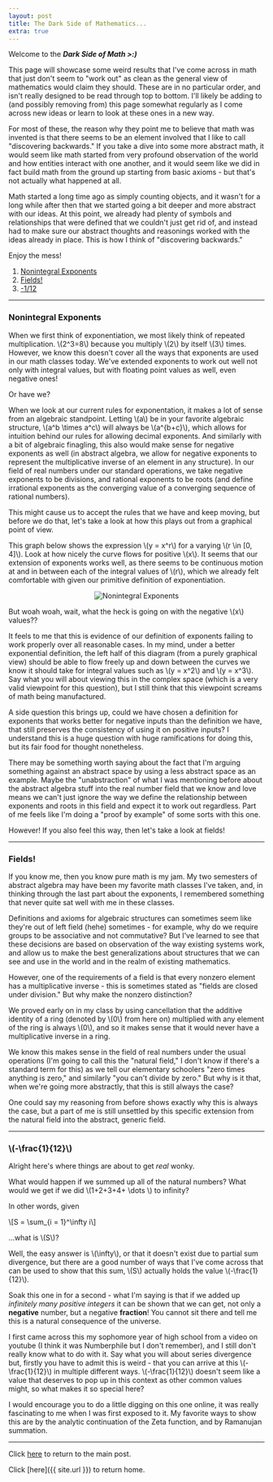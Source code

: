 ```yaml
---
layout: post
title: The Dark Side of Mathematics...
extra: true
---
```


Welcome to the ***Dark Side of Math >:)***

This page will showcase some weird results that I've come across in math that just don't seem to "work out" as clean as the general view of mathematics would claim they should. These are in no particular order, and isn't really designed to be read through top to bottom. I'll likely be adding to (and possibly removing from) this page somewhat regularly as I come across new ideas or learn to look at these ones in a new way.

For most of these, the reason why they point me to believe that math was invented is that there seems to be an element involved that I like to call "discovering backwards." If you take a dive into some more abstract math, it would seem like math started from very profound observation of the world and how entities interact with one another, and it would seem like we did in fact build math from the ground up starting from basic axioms - but that's not actually what happened at all.

Math started a long time ago as simply counting objects, and it wasn't for a long while after then that we started going a bit deeper and more abstract with our ideas. At this point, we already had plenty of symbols and relationships that were defined that we couldn't just get rid of, and instead had to make sure our abstract thoughts and reasonings worked with the ideas already in place. This is how I think of "discovering backwards."

Enjoy the mess!

1. [Nonintegral Exponents](#nonintegral-exponents)
2. [Fields!](#fields)
3. [-1/12](#-frac112)

-----

### Nonintegral Exponents

When we first think of exponentiation, we most likely think of repeated multiplication. \\(2^3=8\\) because you multiply \\(2\\) by itself \\(3\\) times. However, we know this doesn't cover all the ways that exponents are used in our math classes today. We've extended exponents to work out well not only with integral values, but with floating point values as well, even negative ones!

Or have we?

When we look at our current rules for exponentation, it makes a lot of sense from an algebraic standpoint. Letting \\(a\\) be in your favorite algebraic structure, \\(a^b \times a^c\\) will always be \\(a^{b+c}\\), which allows for intuition behind our rules for allowing decimal exponents. And similarly with a bit of algebraic finagling, this also would make sense for negative exponents as well (in abstract algebra, we allow for negative exponents to represent the multiplicative inverse of an element in any structure). In our field of real numbers under our standard operations, we take negative exponents to be divisions, and rational exponents to be roots (and define irrational exponents as the converging value of a converging sequence of rational numbers).

This might cause us to accept the rules that we have and keep moving, but before we do that, let's take a look at how this plays out from a graphical point of view.

This graph below shows the expression \\(y = x^r\\) for a varying \\(r \in \[0, 4\]\\). Look at how nicely the curve flows for positive \\(x\\). It seems that our extension of exponents works well, as there seems to be continuous motion at and in between each of the integral values of \\(r\\), which we already felt comfortable with given our primitive definition of exponentiation.

<p style="text-align:center;">
    <img src="{{site.imgposturl}}/MathOrigins/NonintegralExponents.gif" alt="Nonintegral Exponents">
</p>

But woah woah, wait, what the heck is going on with the negative \\(x\\) values??

It feels to me that this is evidence of our definition of exponents failing to work properly over all reasonable cases. In my mind, under a better exponential definition, the left half of this diagram (from a purely graphical view) should be able to flow freely up and down between the curves we know it should take for integral values such as \\(y = x^2\\) and \\(y = x^3\\). Say what you will about viewing this in the complex space (which is a very valid viewpoint for this question), but I still think that this viewpoint screams of math being manufactured.

A side question this brings up, could we have chosen a definition for exponents that works better for negative inputs than the definition we have, that still preserves the consistency of using it on positive inputs? I understand this is a huge question with huge ramifications for doing this, but its fair food for thought nonetheless.

There may be something worth saying about the fact that I'm arguing something against an abstract space by using a less abstract space as an example. Maybe the "unabstraction" of what I was mentioning before about the abstract algebra stuff into the real number field that we know and love means we can't just ignore the way we define the relationship between exponents and roots in this field and expect it to work out regardless. Part of me feels like I'm doing a "proof by example" of some sorts with this one.

However! If you also feel this way, then let's take a look at fields!

-----

### Fields!

If you know me, then you know pure math is my jam. My two semesters of abstract algebra may have been my favorite math classes I've taken, and, in thinking through the last part about the exponents, I remembered something that never quite sat well with me in these classes.

Definitions and axioms for algebraic structures can sometimes seem like they're out of left field (hehe) sometimes - for example, why do we require groups to be associative and not commutative? But I've learned to see that these decisions are based on observation of the way existing systems work, and allow us to make the best generalizations about structures that we can see and use in the world and in the realm of existing mathematics.

However, one of the requirements of a field is that every nonzero element has a multiplicative inverse - this is sometimes stated as "fields are closed under division." But why make the nonzero distinction?

We proved early on in my class by using cancellation that the additive identity of a ring (denoted by \\(0\\) from here on) multiplied with any element of the ring is always \\(0\\), and so it makes sense that it would never have a multiplicative inverse in a ring.

We know this makes sense in the field of real numbers under the usual operations (I'm going to call this the "natural field," I don't know if there's a standard term for this) as we tell our elementary schoolers "zero times anything is zero," and similarly "you can't divide by zero." But why is it that, when we're going more abstractly, that this is still always the case?

One could say my reasoning from before shows exactly why this is always the case, but a part of me is still unsettled by this specific extension from the natural field into the abstract, generic field.

-----

### \\(-\frac{1}{12}\\)

Alright here's where things are about to get *real* wonky.

What would happen if we summed up all of the natural numbers? What would we get if we did \\(1+2+3+4+ \dots \\) to infinity?

In other words, given

\\[S = \sum_{i = 1}^\infty i\\]

...what is \\(S\\)?

Well, the easy answer is \\(\infty\\), or that it doesn't exist due to partial sum divergence, but there are a good number of ways that I've come across that can be used to show that this sum, \\(S\\) actually holds the value \\(-\frac{1}{12}\\).

Soak this one in for a second - what I'm saying is that if we added up *infinitely many positive integers* it can be shown that we can get, not only a **negative** number, but a negative **fraction**! You cannot sit there and tell me this is a natural consequence of the universe.

I first came across this my sophomore year of high school from a video on youtube (I think it was Numberphile but I don't remember), and I still don't really know what to do with it. Say what you will about series divergence but, firstly you have to admit this is weird - that you can arrive at this \\(-\frac{1}{12}\\) in multiple different ways. \\(-\frac{1}{12}\\) doesn't seem like a value that deserves to pop up in this context as other common values might, so what makes it so special here?

I would encourage you to do a little digging on this one online, it was really fascinating to me when I was first exposed to it. My favorite ways to show this are by the analytic continuation of the Zeta function, and by Ramanujan summation. 

-----

Click [here](MathOrigins#extra-content) to return to the main post.

Click [here]({{ site.url }}) to return home.